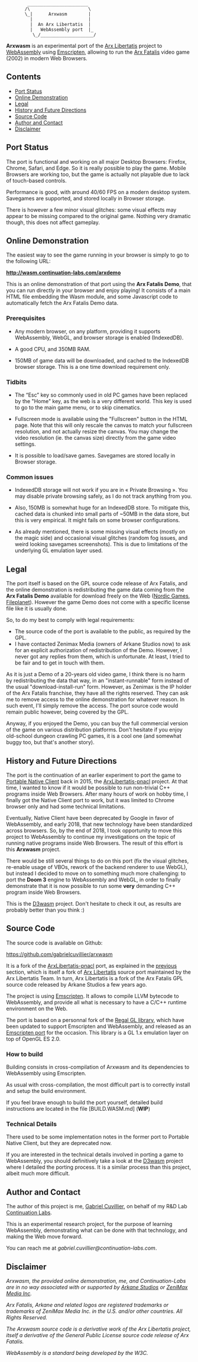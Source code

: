             _______________________
           /\                      \
           \_|      Arxwasm        |
             |                     |
             |  An Arx Libertatis  |
             |   WebAssembly port  |_
              \_/____________________/


__Arxwasm__ is an experimental port of the [Arx Libertatis](http://arx-libertatis.org/) project to [WebAssembly](https://emscripten.org/) 
using [Emscripten](https://emscripten.org/), allowing to run the [Arx Fatalis](https://en.wikipedia.org/wiki/Arx_Fatalis) 
video game (2002) in modern Web Browsers.

## Contents

* [Port Status](#port-status)
* [Online Demonstration](#online-demonstration)
* [Legal](#legal)
* [History and Future Directions](#history-and-future-directions)
* [Source Code](#source-code)
* [Author and Contact](#author-and-contact)
* [Disclaimer](#disclaimer)

## Port Status

The port is functional and working on all major Desktop Browsers: Firefox, Chrome, Safari, and Edge. So it is really 
possible to play the game. Mobile Browsers are working too, but the game is actually not playable due to lack of 
touch-based controls.

Performance is good, with around 40/60 FPS on a modern desktop system. Savegames are supported, and stored locally in 
Browser storage.

There is however a few minor visual glitches: some visual effects may appear to be missing compared to the original game. 
Nothing very dramatic though, this does not affect gameplay.

## Online Demonstration

The easiest way to see the game running in your browser is simply to go to the following URL:

__http://wasm.continuation-labs.com/arxdemo__

This is an online demonstration of that port using the __Arx Fatalis Demo__, that you can run directly in your 
browser and enjoy playing! It consists of a main HTML file embedding the Wasm module, and some Javascript code to 
automatically fetch the Arx Fatalis Demo data.

### Prerequisites

- Any modern browser, on any platform, providing it supports WebAssembly, WebGL, and browser storage is enabled (IndexedDB).

- A good CPU, and 350MB RAM.

- 150MB of game data will be downloaded, and cached to the IndexedDB browser storage. This is a one time download 
requirement only.

### Tidbits

- The “Esc” key so commonly used in old PC games have been replaced by the "Home" key, as the web is a very different 
world. This key is used to go to the main game menu, or to skip cinematics.
	
- Fullscreen mode is available using the "Fullscreen" button in the HTML page. Note that this will only rescale the 
canvas to match your fullscreen resolution, and not actually resize the canvas. You may change the video resolution 
(ie. the canvas size) directly from the game video settings. 

- It is possible to load/save games. Savegames are stored locally in Browser storage.

### Common issues

- IndexedDB storage will not work if you are in « Private Browsing ». You may disable private browsing safely, 
as I do not track anything from you. 

- Also, 150MB is somewhat huge for an IndexedDB store. To mitigate this, cached data is chunked into small parts of 
~50MB in the data store, but this is very empirical. It might fails on some browser configurations.

- As already mentioned, there is some missing visual effects (mostly on the magic side) and occasional visual glitches 
(random fog issues, and weird looking savegames screenshots). This is due to limitations of the underlying GL emulation 
layer used.

## Legal

The port itself is based on the GPL source code release of Arx Fatalis, and the online demonstration is redistributing 
the game data coming from the __Arx Fatalis Demo__ available for download freely on the Web ([Nordic Games](https://ds.thqnordic.com/arxfatalis/), 
[Fileplanet](https://www.fileplanet.com/archive/p-3356/Arx-Fatalis-Demo-English-Updated)). However the game Demo does 
not come with a specific license file like it is usually done.

So, to do my best to comply with legal requirements:

- The source code of the port is available to the public, as required by the GPL.
- I have contacted Zenimax Media (owners of Arkane Studios now) to ask for an explicit authorization of redistribution 
of the Demo. However, I never got any replies from them, which is unfortunate. At least, I tried to be fair and to get 
in touch with them. 

As it is just a Demo of a 20-years old video game, I think there is no harm by redistributing the data that way, 
in an "instant-runnable" form instead of the usual "download-install-run" form. However, as Zenimax is the IP 
holder of the Arx Fatalis franchise, they have all the rights reserved. They can ask me to remove access to the online 
demonstration for whatever reason. In such event, I'll simply remove the access. The port source code would remain 
public however, being covered by the GPL.

Anyway, if you enjoyed the Demo, you can buy the full commercial version of the game on various distribution platforms.
Don't hesitate if you enjoy old-school dungeon crawling PC games, it is a cool one (and somewhat buggy too, but that's 
another story). 

## History and Future Directions

The port is the continuation of an earlier experiment to port the game to [Portable Native Client](https://developer.chrome.com/native-client)
back in 2015, the [ArxLibertatis-pnacl](https://github.com/gabrielcuvillier/ArxLibertatis-pnacl) project. 
At that time, I wanted to know if it would be possible to run non-trivial C++ programs inside Web Browsers. After many 
hours of work on hobby time, I finally got the Native Client port to work, but it was limited to Chrome browser only 
and had some technical limitations. 

Eventually, Native Client have been deprecated by Google in favor of WebAssembly, and early 2018, that new technology 
have been standardized across browsers. So, by the end of 2018, I took opportunity to move this project to WebAssembly 
to continue my investigations on the topic of running native programs inside Web Browsers. The result of this effort is 
this __Arxwasm__ project.

There would be still several things to do on this port (fix the visual glitches, re-enable usage of VBOs, 
rework of the backend renderer to use WebGL), but instead I decided to move on to something much more challenging: 
to port the __Doom 3__ engine to WebAssembly and WebGL, in order to finally demonstrate that it is now possible to run 
some __very__ demanding C++ program inside Web Browsers.

This is the [D3wasm](http://continuation-labs.com/projects/d3wasm) project. Don't hesitate to check it out, as results 
are probably better than you think :) 

## Source Code

The source code is available on Github:

https://github.com/gabrielcuvillier/arxwasm

It is a fork of the [ArxLibertatis-pnacl](https://github.com/gabrielcuvillier/ArxLibertatis-pnacl) port, as explained in 
the [previous](#history-and-future-directions) section, which is itself a fork of [Arx Libertatis](http://arx-libertatis.org) source 
port maintained by the Arx Libertatis Team. In turn, Arx Libertatis is a fork of the Arx Fatalis GPL source code released 
by Arkane Studios a few years ago.

The project is using [Emscripten](https://emscripten.org). It allows to compile LLVM bytecode to WebAssembly, and 
provide all what is necessary to have a C/C++ runtime environment on the Web. 

The port is based on a personnal fork of the [Regal GL library](https://github.com/gabrielcuvillier/regal-emscripten-fixes), which 
have been updated to support Emscripten and WebAssembly, and released as an [Emscripten port](https://github.com/emscripten-ports/regal) 
for the occasion. This library is a GL 1.x emulation layer on top of OpenGL ES 2.0.

### How to build

Building consists in cross-compilation of Arxwasm and its dependencies to WebAssembly using Emscripten.

As usual with cross-compilation, the most difficult part is to correctly install and setup the build environment.

If you feel brave enough to build the port yourself, detailed build instructions are located in the file [BUILD.WASM.md] (__WIP__)

### Technical Details

There used to be some implementation notes in the former port to Portable Native Client, but they are deprecated now. 

If you are interested in the technical details involved in porting a game to WebAssembly, you should definitively 
take a look at the [D3wasm](http://continuation-labs.com/projects/d3wasm) project where I detailed the porting process. 
It is a similar process than this project, albeit much more difficult.

## Author and Contact

The author of this project is me, [Gabriel Cuvillier](http://gabrielcuvillier.pro), on behalf of my R&D Lab [Continuation Labs](http://www.continuation-labs.com).

This is an experimental research project, for the purpose of learning WebAssembly, demonstrating what can be done with 
that technology, and making the Web move forward.

You can reach me at _gabriel.cuvillier@continuation-labs.com_.

## Disclaimer

_Arxwasm, the provided online demonstration, me, and Continuation-Labs are in no way associated with or supported by 
[Arkane Studios](https://www.arkane-studios.com) or [ZeniMax Media Inc](https://www.zenimax.com)._

_Arx Fatalis, Arkane and related logos are registered trademarks or trademarks of ZeniMax Media Inc. in the U.S. and/or 
other countries. All Rights Reserved._

_The Arxwasm source code is a derivative work of the Arx Libertatis project, itself a derivative of the General Public 
License source code release of Arx Fatalis._

_WebAssembly is a standard being developed by the W3C._